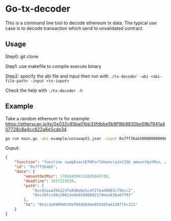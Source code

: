 # Go-tx-decoder

This is a command line tool to decode ethereum tx data. The typical use case is to decode transaction which send to unvalidated contract.

## Usage

Step0: git clone

Step1: use makefile to compile execute binary

Step2: specify the abi file and input then run with `./tx-decoder -abi <abi-file-path> -input <tx-input>`

Check the help with `./tx-decoder -h`

## Example

Take a random ethereum tx for example: https://etherscan.io/tx/0x032c85ba01bb33fdbbe5b9f18b9830be59b7941a407728c8a4cc822a6e5cde34

```bash
go run main.go -abi example/uniswapV2.json -input 0x7ff36ab5000000000000000000000000000000000000000000000009a887ca63ce5ed0ca00000000000000000000000000000000000000000000000000000000000000800000000000000000000000001c3e6999db30e784dbb94e055d35a4139f75c22100000000000000000000000000000000000000000000000000000000619608ee0000000000000000000000000000000000000000000000000000000000000002000000000000000000000000c02aaa39b223fe8d0a0e5c4f27ead9083c756cc2000000000000000000000000c1bfccd4c29813ede019d00d2179eea838a67703
```

Ouput:

```json
{
    "function": "function swapExactETHForTokens(uint256 amountOutMin, address[] path, address to, uint256 deadline) payable returns(uint256[] amounts)",
    "id": "0x7ff36ab5",
    "data": {
        "amountOutMin": 178164594113626689738,
        "deadline": 1637222638,
        "path": [
            "0xc02aaa39b223fe8d0a0e5c4f27ead9083c756cc2",
            "0xc1bfccd4c29813ede019d00d2179eea838a67703"
        ],
        "to": "0x1c3e6999db30e784dbb94e055d35a4139f75c221"
    }
}
```
